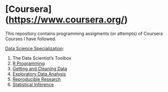 [Coursera] (https://www.coursera.org/)
==========

This repository contains programming assigments (or attempts) of Coursera Courses I have followed.

[Data Science Specialization](https://www.coursera.org/specializations/jhu-data-science):

1. The Data Scientist’s Toolbox
2. [R Programming](https://github.com/jletteboer/Coursera/tree/master/R-Programming)
3. [Getting and Cleaning Data](https://github.com/jletteboer/Coursera/tree/master/Getting%20and%20Cleaning%20Data)
4. [Exploratory Data Analysis](https://github.com/jletteboer/Coursera/tree/master/Exploratory%20Data%20Analysis)
5. [Reproducible Research](https://github.com/jletteboer/Coursera/tree/master/Reproducible%20Research)
6. [Statistical Inference](https://github.com/jletteboer/Coursera/tree/master/Statistical%20Inference)

